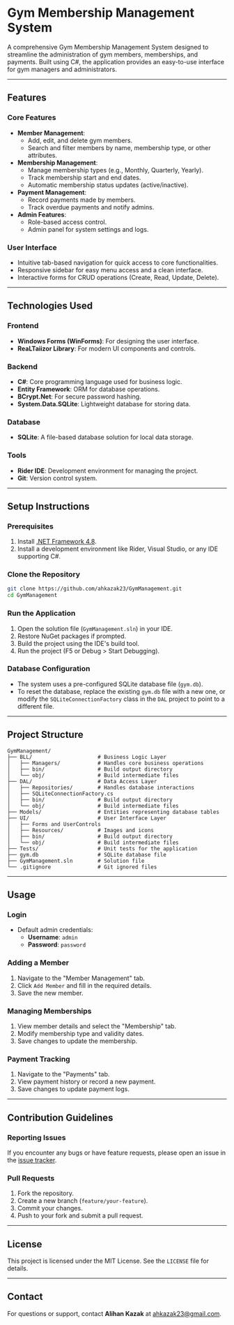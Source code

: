 # Gym Membership Management System

A comprehensive Gym Membership Management System designed to streamline the administration of gym members, memberships, and payments. Built using C#, the application provides an easy-to-use interface for gym managers and administrators.

---

## Features

### Core Features
- **Member Management**:
  - Add, edit, and delete gym members.
  - Search and filter members by name, membership type, or other attributes.
- **Membership Management**:
  - Manage membership types (e.g., Monthly, Quarterly, Yearly).
  - Track membership start and end dates.
  - Automatic membership status updates (active/inactive).
- **Payment Management**:
  - Record payments made by members.
  - Track overdue payments and notify admins.
- **Admin Features**:
  - Role-based access control.
  - Admin panel for system settings and logs.

### User Interface
- Intuitive tab-based navigation for quick access to core functionalities.
- Responsive sidebar for easy menu access and a clean interface.
- Interactive forms for CRUD operations (Create, Read, Update, Delete).

---

## Technologies Used

### Frontend
- **Windows Forms (WinForms)**: For designing the user interface.
- **ReaLTaiizor Library**: For modern UI components and controls.

### Backend
- **C#**: Core programming language used for business logic.
- **Entity Framework**: ORM for database operations.
- **BCrypt.Net**: For secure password hashing.
- **System.Data.SQLite**: Lightweight database for storing data.

### Database
- **SQLite**: A file-based database solution for local data storage.

### Tools
- **Rider IDE**: Development environment for managing the project.
- **Git**: Version control system.

---

## Setup Instructions

### Prerequisites
1. Install [.NET Framework 4.8](https://dotnet.microsoft.com/download/dotnet-framework).
2. Install a development environment like Rider, Visual Studio, or any IDE supporting C#.

### Clone the Repository
```bash
git clone https://github.com/ahkazak23/GymManagement.git
cd GymManagement
```

### Run the Application
1. Open the solution file (`GymManagement.sln`) in your IDE.
2. Restore NuGet packages if prompted.
3. Build the project using the IDE's build tool.
4. Run the project (F5 or Debug > Start Debugging).

### Database Configuration
- The system uses a pre-configured SQLite database file (`gym.db`).
- To reset the database, replace the existing `gym.db` file with a new one, or modify the `SQLiteConnectionFactory` class in the `DAL` project to point to a different file.

---

## Project Structure

```
GymManagement/
├── BLL/                     # Business Logic Layer
│   ├── Managers/            # Handles core business operations
│   ├── bin/                 # Build output directory
│   └── obj/                 # Build intermediate files
├── DAL/                     # Data Access Layer
│   ├── Repositories/        # Handles database interactions
│   ├── SQLiteConnectionFactory.cs
│   ├── bin/                 # Build output directory
│   └── obj/                 # Build intermediate files
├── Models/                  # Entities representing database tables
├── UI/                      # User Interface Layer
│   ├── Forms and UserControls
│   ├── Resources/           # Images and icons
│   ├── bin/                 # Build output directory
│   └── obj/                 # Build intermediate files
├── Tests/                   # Unit tests for the application
├── gym.db                   # SQLite database file
├── GymManagement.sln        # Solution file
└── .gitignore               # Git ignored files
```

---

## Usage

### Login
- Default admin credentials:
  - **Username**: `admin`
  - **Password**: `password`

### Adding a Member
1. Navigate to the "Member Management" tab.
2. Click `Add Member` and fill in the required details.
3. Save the new member.

### Managing Memberships
1. View member details and select the "Membership" tab.
2. Modify membership type and validity dates.
3. Save changes to update the membership.

### Payment Tracking
1. Navigate to the "Payments" tab.
2. View payment history or record a new payment.
3. Save changes to update payment logs.

---

## Contribution Guidelines

### Reporting Issues
If you encounter any bugs or have feature requests, please open an issue in the [issue tracker](https://github.com/ahkazak23/GymManagement/issues).

### Pull Requests
1. Fork the repository.
2. Create a new branch (`feature/your-feature`).
3. Commit your changes.
4. Push to your fork and submit a pull request.

---

## License
This project is licensed under the MIT License. See the `LICENSE` file for details.

---

## Contact
For questions or support, contact **Alihan Kazak** at [ahkazak23@gmail.com](mailto:ahkazak23@gmail.com).

